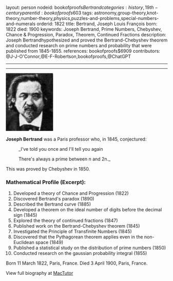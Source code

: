 layout: person
nodeid: bookofproofs$Bertrand
categories: history,19th-century
parentid: bookofproofs$603
tags: astronomy,group-theory,knot-theory,number-theory,physics,puzzles-and-problems,special-numbers-and-numerals
orderid: 1822
title: Bertrand, Joseph Louis François
born: 1822
died: 1900
keywords: Joseph Bertrand, Prime Numbers, Chebyshev, Chance & Progression, Paradox, Theorem, Continued Fractions
description: Joseph Bertrandhypothesized and proved the Bertrand-Chebyshev theorem and conducted research on prime numbers and probability that were published from 1845-1855.
references: bookofproofs$6909
contributors: @J-J-O'Connor,@E-F-Robertson,bookofproofs,@ChatGPT

---



---

![Bertrand.jpg](https://github.com/bookofproofs/bookofproofs.github.io/blob/main/_sources/_assets/images/portraits/Bertrand.jpg?raw=true)

**Joseph Bertrand** was a Paris professor who, in 1845, conjectured:




          _I've told you once and I'll tell you again


          There's always a prime between n and 2n._




This was proved by Chebyshev in 1850.

### Mathematical Profile (Excerpt):
1. Developed a theory of Chance and Progression (1822)
2. Discovered Bertrand's paradox (1890)
3. Described the Bertrand curve (1885) 
4. Developed a theorem on the ideal number of digits before the decimal sign (1845) 
5. Explored the theory of continued fractions (1847) 
6. Published work on the Bertrand-Chebyshev theorem (1845) 
7. Investigated the Principle of Transfinite Numbers (1845)
8. Discovered that the Pythagorean theorem applies even in the non-Euclidean space (1849)
9. Published a statistical study on the distribution of prime numbers (1850) 
10. Conducted research on the gaussian probability integral (1855)

Born 11 March 1822, Paris, France. Died 3 April 1900, Paris, France.

View full biography at [MacTutor](https://mathshistory.st-andrews.ac.uk/Biographies/Bertrand/)
